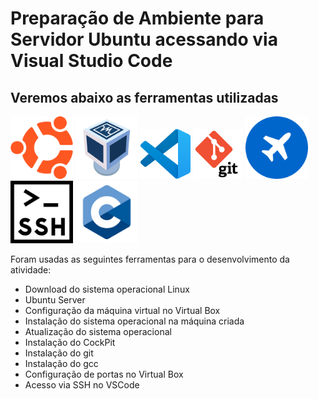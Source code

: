 # Preparação de Ambiente para Servidor Ubuntu acessando via Visual Studio Code

## Veremos abaixo as ferramentas utilizadas

<img src=logoubuntu.png width=100 height=100>
<img src=virtualbox.png width=100 height=100>
<img src=vscode.png width=80 height=80>
<img src=git.png width=80 height=80>
<img src=cockpit.png width=100 height=100>
<img src=ssh.png width=100 height=100>
<img src=linguagemc.png width=100 height=100>


Foram usadas as seguintes ferramentas para o desenvolvimento da atividade:

 - Download do sistema operacional Linux
 - Ubuntu Server
 - Configuração da máquina virtual no Virtual Box
 - Instalação do sistema operacional na máquina criada
 - Atualização do sistema operacional
 - Instalação do CockPit
 - Instalação do git
 - Instalação do gcc
 - Configuração de portas no Virtual Box
 - Acesso via SSH no VSCode